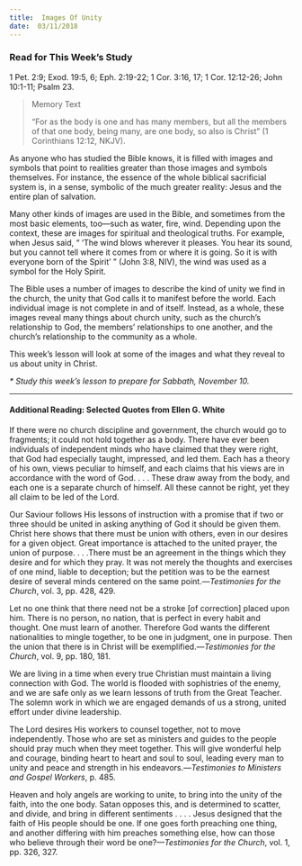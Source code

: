 ```yaml
---
title:  Images Of Unity
date:  03/11/2018
---
```


### Read for This Week’s Study
1 Pet. 2:9; Exod. 19:5, 6; Eph. 2:19-22; 1 Cor. 3:16, 17; 1 Cor. 12:12-26; John 10:1-11; Psalm 23.

> <p>Memory Text</p>
> “For as the body is one and has many members, but all the members of that one body, being many, are one body, so also is Christ” (1 Corinthians 12:12, NKJV).

As anyone who has studied the Bible knows, it is filled with images and symbols that point to realities greater than those images and symbols themselves. For instance, the essence of the whole biblical sacrificial system is, in a sense, symbolic of the much greater reality: Jesus and the entire plan of salvation.

Many other kinds of images are used in the Bible, and sometimes from the most basic elements, too—such as water, fire, wind. Depending upon the context, these are images for spiritual and theological truths. For example, when Jesus said, “ ‘The wind blows wherever it pleases. You hear its sound, but you cannot tell where it comes from or where it is going. So it is with everyone born of the Spirit’ ” (John 3:8, NIV), the wind was used as a symbol for the Holy Spirit.

The Bible uses a number of images to describe the kind of unity we find in the church, the unity that God calls it to manifest before the world. Each individual image is not complete in and of itself. Instead, as a whole, these images reveal many things about church unity, such as the church’s relationship to God, the members’ relationships to one another, and the church’s relationship to the community as a whole.

This week’s lesson will look at some of the images and what they reveal to us about unity in Christ.

_* Study this week’s lesson to prepare for Sabbath, November 10._

---

#### Additional Reading: Selected Quotes from Ellen G. White

If there were no church discipline and government, the church would go to fragments; it could not hold together as a body. There have ever been individuals of independent minds who have claimed that they were right, that God had especially taught, impressed, and led them. Each has a theory of his own, views peculiar to himself, and each claims that his views are in accordance with the word of God. . . . These draw away from the body, and each one is a separate church of himself. All these cannot be right, yet they all claim to be led of the Lord.  

Our Saviour follows His lessons of instruction with a promise that if two or three should be united in asking anything of God it should be given them. Christ here shows that there must be union with others, even in our desires for a given object. Great importance is attached to the united prayer, the union of purpose. . . .There must be an agreement in the things which they desire and for which they pray. It was not merely the thoughts and exercises of one mind, liable to deception; but the petition was to be the earnest desire of several minds centered on the same point.—_Testimonies for the Church_, vol. 3, pp. 428, 429.

Let no one think that there need not be a stroke [of correction] placed upon him. There is no person, no nation, that is perfect in every habit and thought. One must learn of another. Therefore God wants the different nationalities to mingle together, to be one in judgment, one in purpose. Then the union that there is in Christ will be exemplified.—_Testimonies for the Church_, vol. 9, pp. 180, 181.

We are living in a time when every true Christian must maintain a living connection with God. The world is flooded with sophistries of the enemy, and we are safe only as we learn lessons of truth from the Great Teacher. The solemn work in which we are engaged demands of us a strong, united effort under divine leadership. 

The Lord desires His workers to counsel together, not to move independently. Those who are set as ministers and guides to the people should pray much when they meet together. This will give wonderful help and courage, binding heart to heart and soul to soul, leading every man to unity and peace and strength in his endeavors.—_Testimonies to Ministers and Gospel Workers_, p. 485.

Heaven and holy angels are working to unite, to bring into the unity of the faith, into the one body. Satan opposes this, and is determined to scatter, and divide, and bring in different sentiments . . . . Jesus designed that the faith of His people should be one. If one goes forth preaching one thing, and another differing with him preaches something else, how can those who believe through their word be one?—_Testimonies for the Church_, vol. 1, pp. 326, 327. 